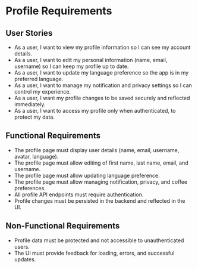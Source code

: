 # Profile Requirements

## User Stories
- As a user, I want to view my profile information so I can see my account details.
- As a user, I want to edit my personal information (name, email, username) so I can keep my profile up to date.
- As a user, I want to update my language preference so the app is in my preferred language.
- As a user, I want to manage my notification and privacy settings so I can control my experience.
- As a user, I want my profile changes to be saved securely and reflected immediately.
- As a user, I want to access my profile only when authenticated, to protect my data.

## Functional Requirements
- The profile page must display user details (name, email, username, avatar, language).
- The profile page must allow editing of first name, last name, email, and username.
- The profile page must allow updating language preference.
- The profile page must allow managing notification, privacy, and coffee preferences.
- All profile API endpoints must require authentication.
- Profile changes must be persisted in the backend and reflected in the UI.

## Non-Functional Requirements
- Profile data must be protected and not accessible to unauthenticated users.
- The UI must provide feedback for loading, errors, and successful updates.
